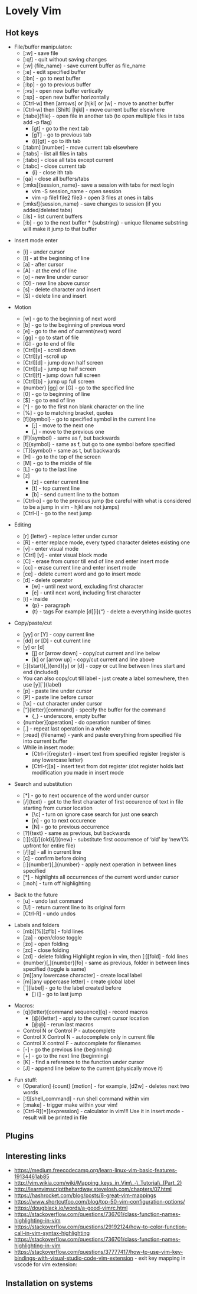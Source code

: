 # Lovely Vim

## Hot keys


- File/buffer manipulaton:
	+ [:w] - save file
	+ [:q!] - quit without saving changes
	+ [:w] {file_name} - save current buffer as file_name
	+ [:e] - edit specified buffer
	+ [:bn] - go to next buffer
	+ [:bp] - go to previous buffer
	+ [:vs] - open new buffer vertically
	+ [:sp] - open new buffer horizontally
	+ [Ctrl-w] then [arrows] or [hjkl] or [w] - move to another buffer
	+ [Ctrl-w] then [Shift] [hjkl] - move current buffer elsewhere
	+ [:tabe]{file} - open file in another tab (to open multiple files in tabs add -p flag)
		* [gt] - go to the next tab
        * [gT] - go to previous tab
        * {i}[gt] - go to ith tab
	+ [:tabm] [number] - move current tab elsewhere
	+ [:tabs] - list all files in tabs
	+ [:tabo] - close all tabs except current
	+ [:tabc] - close current tab
		* {i} - close ith tab
	+ [qa] - close all buffers/tabs
	+ [:mks]{session_name}- save a session with tabs for next login
        * vim -S session_name - open session
        * vim -p file1 file2 file3 - open 3 files at ones in tabs
	+ [:mks!]{session_name} - save changes to session (if you added/deleted tabs)
	+ [:ls] - list current buffers
	+ [:b] - go to the next buffer
        	* {substring} - unique filename substring will make it jump to that buffer


* Insert mode enter
	+ [i] - under cursor
	+ [I] - at the beginning of line
	+ [a] - after cursor
	+ [A] - at the end of line
	+ [o] - new line under cursor
	+ [O] - new line above cursor
	+ [s] - delete character and insert
	+ [S] - delete line and insert


* Motion
	+ [w] - go to the beginning of next word
	+ [b] - go to the beginning of previous word
	+ [e] - go to the end of current(next) word
	+ [gg] - go to start of file
	+ [G] - go to end of file
	+ [Ctrl][e] - scroll down
	+ [Ctrl][y] -scroll up
	+ [Ctrl][d] - jump down half screen
	+ [Ctrl][u] - jump up half screen
	+ [Ctrl][f] - jump down full screen
	+ [Ctrl][b] - jump up full screen
	+ {number} [gg] or [G] - go to the specified line
	+ [0] - go to beginning of line
	+ [$] - go to end of line
	+ [^] - go to the first non blank character on the line
	+ [%] - go to matching bracket, quotes
	+ [f]{symbol} - go to specified symbol in the current line
		* [;] - move to the next one
		* [,] - move to the previous one
	+ [F]{symbol} - same as f, but backwards
	+ [t]{symbol} - same as f, but go to one symbol before specified
	+ [T]{symbol} - same as t, but backwards
	+ [H] - go to the top of the screen
	+ [M] - go to the middle of file
	+ [L] - go to the last line
	+ [z]
		* [z] - center current line
		* [t] - top current line
		* [b] - send current line to the bottom
	+ [Ctrl-o] - go to the previous jump (be careful with what is considered to be a jump in vim - hjkl      are not jumps)
	+ [Ctrl-i] - go to the next jump


* Editing
	+ [r] {letter} - replace letter under cursor
	+ [R] - enter replace mode, every typed character deletes existing one
	+ [v] - enter visual mode
	+ [Ctrl] [v] - enter visual block mode
	+ [C] - erase from cursor till end of line and enter insert mode
	+ [cc] - erase current line and enter insert mode
	+ [ce] - delete current word and go to insert mode
	+ [d] - delete operator
		* [w] - until next word, excluding first character
		* [e] - until next word, including first character
	+ [i] - inside
		* {p} - paragraph
		* {t} - tags
	For example [d][i]{“} - delete a everything inside quotes


* Copy/paste/cut
	+ [yy] or [Y] - copy current line
	+ [dd] or [D] - cut current line
	+ [y] or [d]
		* [j] or [arrow down] - copy/cut current and line below
		* [k] or [arrow up] - copy/cut current and line above
	+ [:]{start}[,]{end}[y] or [d] - copy or cut line between lines start and end (included)
	+ You can also copy/cut till label - just create a label somewhere, then use [y][`]{label}
	+ [p] - paste line under cursor
	+ [P] - paste line before cursor
	+ [\x] - cut character under cursor
	+ [“]{letter}[command] - specify the buffer for the command
		* {_} - underscore, empty buffer
	+ {number}[operation] - do operation number of times
	+ [.] - repeat last operation in a whole
	+ [:read] {filename} - yank and paste everything from specified file into current buffer
	+ While in insert mode:
		* [Ctrl-r]{register} - insert text from specified register (register is any lowercase letter)
		* [Ctrl-r][a] - insert text from dot register (dot register holds last modification you made in insert mode


* Search and substitution
	+ [\*] -  go to next occurence of the word under cursor
	+ [/]{text} - got to the first character of first occurence of text in file starting from cursor location
		* [\c] - turn on ignore case search for just one search
		* [n] - go to next occurence
		* [N] - go to previous occurrence
	+ [?]{text} - same as previous, but backwards
	+ [:][s][/]{old}[/]{new} - substitute first occurrence of  ‘old’ by ‘new’(% upfront for entire file)
	+ [/][g] - all in current line
	+ [c] - confirm before doing
	+ [:]{number}[,]{number} - apply next operation in between lines specified
	+ [\*] - highlights all occurrences of the current word under cursor
	+ [:noh] - turn off highlighting


- Back to the future
	+ [u] - undo last command
	+ [U] - return current line to its original form
	+ [Ctrl-R] - undo undos


* Labels and folders
	+ [mb][%][zf’b] - fold lines
	+ [za] - open/close toggle
	+ [zo] - open folding
	+ [zc] - close folding
	+ [zd] - delete folding
Highlight region in vim, then [:][fold] - fold lines
	+ {number}[,]{number}[fo] - same as previous, folder in between lines specified (toggle is same)
	+ [m][any lowercase character] - create local label
	+ [m][any uppercase letter] - create global label
	+ [`][label] - go to the label created before
		* [`][`] - go to last jump


- Macros:
	+ [q]{letter}[command sequence][q] - record macros
		* [@]{letter} - apply to the current cursor location
		* [@@] - rerun last macros
	+ Control N or Control P - autocomplete
	+ Control X Control N - autocomplete only in current file
	+ Control X control F - autocomplete for filenames
	+ [-] - go the previous line (beginning)
	+ [+] - go to the next line (beginning)
	+ [K] - find a reference to the function under cursor
	+ [J] - append line below to the current (physically move it)


* Fun stuff:
	* [Operation] {count} [motion] - for example, [d2w] - deletes next two words
	* [:!][shell_command] - run shell command within vim
	* [:make] - trigger make within your vim!
	* [Ctrl-R][=][expression] - calculator in vim!!! Use it in insert mode - result will be printed in file


## Plugins

## Interesting links
- https://medium.freecodecamp.org/learn-linux-vim-basic-features-19134461ab85
- http://vim.wikia.com/wiki/Mapping_keys_in_Vim\_-\_Tutorial\_(Part_2)
- http://learnvimscriptthehardway.stevelosh.com/chapters/07.html
- https://hashrocket.com/blog/posts/8-great-vim-mappings
- https://www.shortcutfoo.com/blog/top-50-vim-configuration-options/
- https://dougblack.io/words/a-good-vimrc.html
- https://stackoverflow.com/questions/736701/class-function-names-highlighting-in-vim
- https://stackoverflow.com/questions/29192124/how-to-color-function-call-in-vim-syntax-highlighting
- https://stackoverflow.com/questions/736701/class-function-names-highlighting-in-vim
- https://stackoverflow.com/questions/37777417/how-to-use-vim-key-bindings-with-visual-studio-code-vim-extension - exit key mapping in vscode for vim extension:


## Installation on systems
